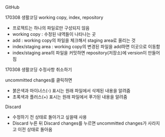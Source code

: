 GitHub 

170308 생활코딩 working copy, index, repository

- 프로젝트는 하나의 파일로만 구성되지 않음
- working copy : 수정된 내역들이 나타나는 곳
- add : working copy의 파일을 체크해서 staging area로 올리는 것
- index/staging area : working copy의 변경된 파일을 add하면 이곳으로 이동함
- index/staging area의 파일을 커밋하면 repository(저장소)에 version이 만들어짐



170308 생활코딩 수정사항 취소하기

uncommitted changes를 클릭하면 
- 붉은색과 마이너스(-) 표시는 원래 파일에서 삭제된 내용을 알려줌
- 초록색과 플러스(+) 표시는 원래 파일에서 푸가된 내용을 알려줌

Discard
- 수정하기 전 상태로 돌아가고 싶을때 사용
- Discard 누른 뒤 Discard changes를 누르면 uncommitted changes가 사라지고 이전 상태로 돌아옴